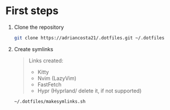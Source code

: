 # First steps
1. Clone the repository
   ```bash
   git clone https://adriancosta21/.dotfiles.git ~/.dotfiles
   ```
2. Create symlinks
   > Links created:
   > * Kitty
   > * Nvim (LazyVim)
   > * FastFetch
   > * Hypr (Hyprland/ delete it, if not supported)


   ```bash
   ~/.dotfiles/makesymlinks.sh
   ```
